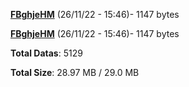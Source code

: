 [**FBghjeHM**](/data/FBghjeHM.txt) (26/11/22 - 15:46)- 1147 bytes

[**FBghjeHM**](/data/FBghjeHM.txt) (26/11/22 - 15:46)- 1147 bytes

**Total Datas**: 5129

**Total Size**: 28.97 MB / 29.0 MB
